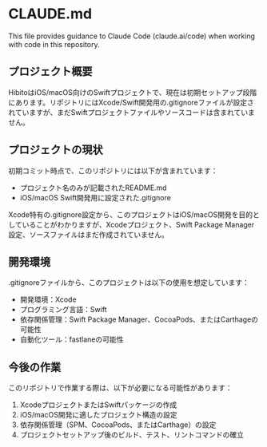 # CLAUDE.md

This file provides guidance to Claude Code (claude.ai/code) when working with code in this repository.

## プロジェクト概要

HibitoはiOS/macOS向けのSwiftプロジェクトで、現在は初期セットアップ段階にあります。リポジトリにはXcode/Swift開発用の.gitignoreファイルが設定されていますが、まだSwiftプロジェクトファイルやソースコードは含まれていません。

## プロジェクトの現状

初期コミット時点で、このリポジトリには以下が含まれています：
- プロジェクト名のみが記載されたREADME.md
- iOS/macOS Swift開発用に設定された.gitignore

Xcode特有の.gitignore設定から、このプロジェクトはiOS/macOS開発を目的としていることがわかりますが、Xcodeプロジェクト、Swift Package Manager設定、ソースファイルはまだ作成されていません。

## 開発環境

.gitignoreファイルから、このプロジェクトは以下の使用を想定しています：
- 開発環境：Xcode
- プログラミング言語：Swift
- 依存関係管理：Swift Package Manager、CocoaPods、またはCarthageの可能性
- 自動化ツール：fastlaneの可能性

## 今後の作業

このリポジトリで作業する際は、以下が必要になる可能性があります：
1. XcodeプロジェクトまたはSwiftパッケージの作成
2. iOS/macOS開発に適したプロジェクト構造の設定
3. 依存関係管理（SPM、CocoaPods、またはCarthage）の設定
4. プロジェクトセットアップ後のビルド、テスト、リントコマンドの確立